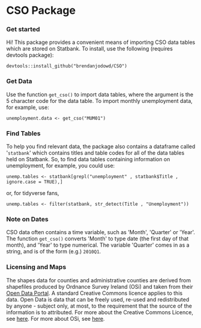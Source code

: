 
CSO Package
=========

### Get started
Hi! This package provides a convenient means of importing CSO data tables which are stored on Statbank. To install, use the following (requires devtools package):  
```
devtools::install_github("brendanjodowd/CSO")
``` 

### Get Data
Use the function `get_cso()` to import data tables, where the argument is the 5 character code for the data table. To import monthly unemployment data, for example, use:  
```
unemployment.data <- get_cso("MUM01")
```

### Find Tables
To help you find relevant data, the package also contains a dataframe called '`statbank`' which contains titles and table codes for all of the data tables held on Statbank. So, to find data tables containing information on unemployment, for example, you could use:  
```
unemp.tables <- statbank[grepl("unemployment" , statbank$Title , ignore.case = TRUE),]
```
or, for tidyverse fans,   
```
unemp.tables <- filter(statbank, str_detect(Title , "Unemployment"))
```

### Note on Dates
CSO data often contains a time variable, such as 'Month', 'Quarter' or 'Year'. The function `get_cso()` converts 'Month' to type date (the first day of that month), and 'Year' to type numerical. The variable 'Quarter' comes in as a string, and is of the form (e.g.) `2010Q1`.


### Licensing and Maps  
The shapes data for counties and administrative counties are derived from shapefiles produced by Ordnance Survey Ireland (OSi) and taken from their [Open Data Portal](data-osi.opendata.arcgis.com). A standard Creative Commons licence applies to this data. Open Data is data that can be freely used, re-used and redistributed by anyone - subject only, at most, to the requirement that the source of the information is to attributed. For more about the Creative Commons Licence, see [here](https://creativecommons.org/licenses/by/4.0/legalcode). For more about OSi, see [here](https://www.osi.ie/about/). 



